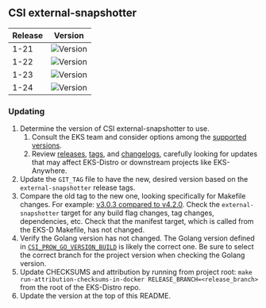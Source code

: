 ## CSI external-snapshotter

| Release | Version                                                      |
|---------|--------------------------------------------------------------|
| 1-21    | ![Version](https://img.shields.io/badge/version-v6.2.0-blue) |
| 1-22    | ![Version](https://img.shields.io/badge/version-v6.2.0-blue) |
| 1-23    | ![Version](https://img.shields.io/badge/version-v6.2.0-blue) |
| 1-24    | ![Version](https://img.shields.io/badge/version-v6.2.0-blue) |

### Updating

1. Determine the version of CSI external-snapshotter to use.
   1. Consult the EKS team and consider options among the 
      [supported versions](https://kubernetes-csi.github.io/docs/external-snapshotter.html#supported-versions). 
   2. Review [releases](https://github.com/kubernetes-csi/external-snapshotter/releases),
      [tags](https://github.com/kubernetes-csi/external-snapshotter/tags),
      and [changelogs](https://github.com/kubernetes-csi/external-snapshotter/tree/master/CHANGELOG),
      carefully looking for updates that may affect EKS-Distro or downstream 
      projects like EKS-Anywhere.
2. Update the `GIT_TAG` file to have the new, desired version based on the 
   `external-snapshotter` release tags.
3. Compare the old tag to the new one, looking specifically for Makefile changes.
   For example:
   [v3.0.3 compared to v4.2.0](https://github.com/kubernetes-csi/external-snapshotter/compare/v3.0.3...v4.2.0).
   Check the `external-snapshotter` target for any build flag changes, tag 
   changes, dependencies, etc. Check that the manifest target, which is called
   from the EKS-D Makefile, has not changed.
4. Verify the Golang version has not changed. The Golang version defined in
   [`CSI_PROW_GO_VERSION_BUILD`](https://github.com/kubernetes-csi/external-snapshotter/blob/v6.0.1/release-tools/prow.sh#L89)
   is likely the correct one. Be sure to select the correct branch for the
   project version when checking the Golang version.
5. Update CHECKSUMS and attribution by running from project root:
   `make run-attribution-checksums-in-docker RELEASE_BRANCH=<release_branch>` 
   from the root of the EKS-Distro repo.
6. Update the version at the top of this README.
